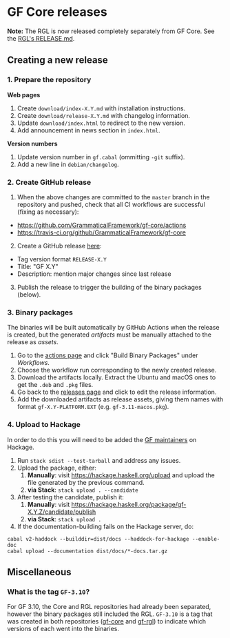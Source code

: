 # GF Core releases

**Note:**
The RGL is now released completely separately from GF Core.
See the [RGL's RELEASE.md](https://github.com/GrammaticalFramework/gf-rgl/blob/master/RELEASE.md).

## Creating a new release

### 1. Prepare the repository

**Web pages**

1. Create `download/index-X.Y.md` with installation instructions.
2. Create `download/release-X.Y.md` with changelog information.
3. Update `download/index.html` to redirect to the new version.
4. Add announcement in news section in `index.html`.

**Version numbers**

1. Update version number in `gf.cabal` (ommitting `-git` suffix).
2. Add a new line in `debian/changelog`.

### 2. Create GitHub release

1. When the above changes are committed to the `master` branch in the repository
  and pushed, check that all CI workflows are successful (fixing as necessary):
  - <https://github.com/GrammaticalFramework/gf-core/actions>
  - <https://travis-ci.org/github/GrammaticalFramework/gf-core>
2. Create a GitHub release [here](https://github.com/GrammaticalFramework/gf-core/releases/new):
  - Tag version format `RELEASE-X.Y`
  - Title: "GF X.Y"
  - Description: mention major changes since last release
3. Publish the release to trigger the building of the binary packages (below).

### 3. Binary packages

The binaries will be built automatically by GitHub Actions when the release is created,
but the generated _artifacts_ must be manually attached to the release as _assets_.

1. Go to the [actions page](https://github.com/GrammaticalFramework/gf-core/actions) and click "Build Binary Packages" under _Workflows_.
2. Choose the workflow run corresponding to the newly created release.
3. Download the artifacts locally. Extract the Ubuntu and macOS ones to get the `.deb` and `.pkg` files.
4. Go back to the [releases page](https://github.com/GrammaticalFramework/gf-core/releases) and click to edit the release information.
5. Add the downloaded artifacts as release assets, giving them names with format `gf-X.Y-PLATFORM.EXT` (e.g. `gf-3.11-macos.pkg`).

### 4. Upload to Hackage

In order to do this you will need to be added the [GF maintainers](https://hackage.haskell.org/package/gf/maintainers/) on Hackage.

1. Run `stack sdist --test-tarball` and address any issues.
2. Upload the package, either:
    1. **Manually**: visit <https://hackage.haskell.org/upload> and upload the file generated by the previous command.
    2. **via Stack**: `stack upload . --candidate`
3. After testing the candidate, publish it:
    1. **Manually**: visit <https://hackage.haskell.org/package/gf-X.Y.Z/candidate/publish>
    1. **via Stack**: `stack upload .`
4. If the documentation-building fails on the Hackage server, do:
```
cabal v2-haddock --builddir=dist/docs --haddock-for-hackage --enable-doc
cabal upload --documentation dist/docs/*-docs.tar.gz
```

## Miscellaneous

### What is the tag `GF-3.10`?

For GF 3.10, the Core and RGL repositories had already been separated, however
the binary packages still included the RGL. `GF-3.10` is a tag that was created
in both repositories ([gf-core](https://github.com/GrammaticalFramework/gf-core/releases/tag/GF-3.10) and [gf-rgl](https://github.com/GrammaticalFramework/gf-rgl/releases/tag/GF-3.10)) to indicate which versions of each went into the binaries.
